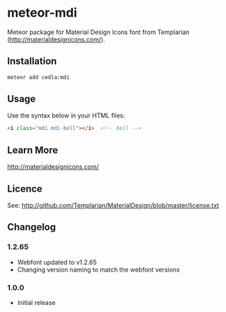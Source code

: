 # meteor-mdi

Meteor package for Material Design Icons font from Templarian (http://materialdesignicons.com/).

## Installation

```bash
meteor add cedla:mdi
```

## Usage

Use the syntax below in your HTML files:
```html
<i class="mdi mdi-bell"></i>  <!-- bell -->
```

## Learn More

http://materialdesignicons.com/

## Licence

See: http://github.com/Templarian/MaterialDesign/blob/master/license.txt

## Changelog

### 1.2.65

- Webfont updated to v1.2.65
- Changing version naming to match the webfont versions

### 1.0.0

- Initial release